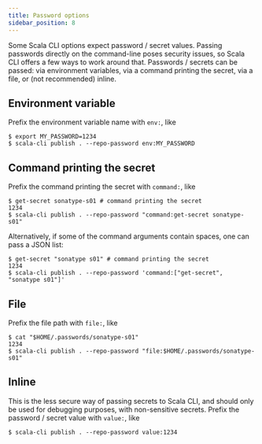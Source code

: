 ```yaml
---
title: Password options
sidebar_position: 8
---
```


Some Scala CLI options expect password / secret values. Passing passwords directly on the command-line
poses security issues, so Scala CLI offers a few ways to work around that.
Passwords / secrets can be passed: via environment variables, via a command printing the secret, via a file, or (not recommended)
inline.

## Environment variable

Prefix the environment variable name with `env:`, like
```text
$ export MY_PASSWORD=1234
$ scala-cli publish . --repo-password env:MY_PASSWORD
```

## Command printing the secret

Prefix the command printing the secret with `command:`, like
```text
$ get-secret sonatype-s01 # command printing the secret
1234
$ scala-cli publish . --repo-password "command:get-secret sonatype-s01"
```

Alternatively, if some of the command arguments contain spaces, one can pass a JSON list:
```text
$ get-secret "sonatype s01" # command printing the secret
1234
$ scala-cli publish . --repo-password 'command:["get-secret", "sonatype s01"]'
```

## File

Prefix the file path with `file:`, like
```text
$ cat "$HOME/.passwords/sonatype-s01"
1234
$ scala-cli publish . --repo-password "file:$HOME/.passwords/sonatype-s01"
```

## Inline

This is the less secure way of passing secrets to Scala CLI, and should only be used
for debugging purposes, with non-sensitive secrets. Prefix the password / secret value
with `value:`, like
```text
$ scala-cli publish . --repo-password value:1234
```
